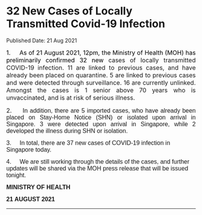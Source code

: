 <html>
    <meta http-equiv="Content-Type" content="text/html; charset=utf-8"/>
    <meta charset="utf-8"/>
    <title>32 New Cases of Locally Transmitted Covid-19 Infection</title>
    <body><h1>32 New Cases of Locally Transmitted Covid-19 Infection</h1>
    <p>Published Date: 21 Aug 2021</p> <p style="text-align: justify;"><span><span><span><span style="color: black; font-size: 12pt;">1.&nbsp; &nbsp; &nbsp;As of 21 August 2021, 12pm, the Ministry of Health (MOH) has preliminarily confirmed 32 new </span></span></span></span><span><span><span><span><span style="font-size: 12pt;">cases of locally transmitted COVID-19 infection. 11 are <span class="bumpedfont15">linked to previous cases, and have already been placed on quarantine. 5 are linked to previous cases and were detected through surveillance. 16 are currently unlinked. Amongst the cases is 1 senior above 70 years who is unvaccinated, and is at risk of serious illness.</span></span></span></span></span></span></p> <p style="text-align: justify;"><span><span><span><span><span style="font-size: 12pt;">2.&nbsp; &nbsp; &nbsp;</span></span></span></span></span><span style="text-align: left;"><span style="font-size: 12pt; font-family: Arial, sans-serif;">In addition, there are 5 imported cases, who have already been placed on Stay-Home Notice (SHN) or isolated </span></span><span style="text-align: left;"><span style="font-size: 12pt; font-family: Arial, sans-serif;">upon arrival in Singapore. 3 were detected upon arrival in Singapore, while 2 developed the illness during SHN or isolation</span></span><span style="text-align: left;"><span style="font-size: 12pt; font-family: Arial, sans-serif;">.</span></span></p><p><p><span><span><span style="font-size: 12pt; font-family: Arial, sans-serif;">3.&nbsp; &nbsp; &nbsp;</span></span></span><span style="font-family: Arial, sans-serif; font-size: 12pt;">In total, there are 37 new cases of COVID-19 infection in Singapore today.</span></p></p><p><p><span><span><span style="font-size: 12pt; font-family: Arial, sans-serif;">4.&nbsp; &nbsp; &nbsp;</span></span></span><span style="font-family: Arial, sans-serif; font-size: 12pt;">We are still working through the details of the cases, and further updates will be shared via the MOH press release that will be issued tonight.</span></p></p> <p><strong><span style="font-size: 12pt; font-family: Arial, sans-serif;">MINISTRY OF HEALTH</span></strong><br></p><div style="padding: 0in 0in 1pt; border-top: none; border-right: none; border-bottom-width: 1pt; border-bottom-style: solid; border-left: none;"> <p style="padding: 0in; border: none;"><strong><span style="font-size: 12pt; font-family: Arial, sans-serif;">21 AUGUST 2021</span></strong></p> </div></body>
</html>